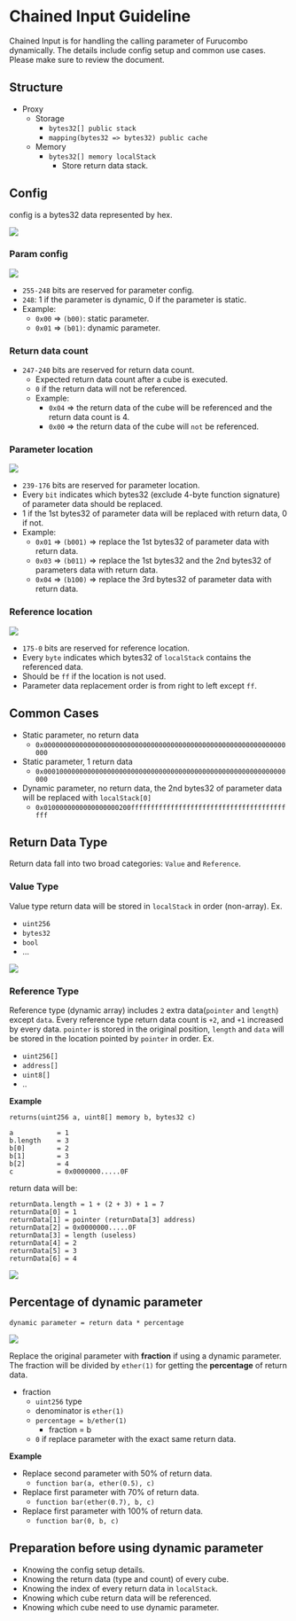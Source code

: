 # Chained Input Guideline

Chained Input is for handling the calling parameter of Furucombo dynamically. The details include config setup and common use cases. Please make sure to review the document.

## Structure

- Proxy
  - Storage
    - `bytes32[] public stack`
    - `mapping(bytes32 => bytes32) public cache`
  - Memory
    - `bytes32[] memory localStack`
      - Store return data stack.

## Config

config is a bytes32 data represented by hex.

![](images/config.png)

### Param config

![](images/param_config.png)

- `255-248` bits are reserved for parameter config.
- `248`: 1 if the parameter is dynamic, 0 if the parameter is static.
- Example:
  - `0x00` => `(b00)`: static parameter.
  - `0x01` => `(b01)`: dynamic parameter.

### Return data count

- `247-240` bits are reserved for return data count.
  - Expected return data count after a cube is executed.
  - `0` if the return data will not be referenced.
  - Example:
    - `0x04` => the return data of the cube will be referenced and the return data count is 4.
    - `0x00` => the return data of the cube will `not` be referenced.

### Parameter location

![](images/parameter_config.png)

- `239-176` bits are reserved for parameter location.
- Every `bit` indicates which bytes32 (exclude 4-byte function signature) of parameter data should be replaced.
- 1 if the 1st bytes32 of parameter data will be replaced with return data, 0 if not.
- Example:
  - `0x01` => `(b001)` => replace the 1st bytes32 of parameter data with return data.
  - `0x03` => `(b011)` => replace the 1st bytes32 and the 2nd bytes32 of parameters data with return data.
  - `0x04` => `(b100)` => replace the 3rd bytes32 of parameter data with return data.

### Reference location

![](images/reference_config.png)

- `175-0` bits are reserved for reference location.
- Every `byte` indicates which bytes32 of `localStack` contains the referenced data.
- Should be `ff` if the location is not used.
- Parameter data replacement order is from right to left except `ff`.

## Common Cases

- Static parameter, no return data
  - `0x0000000000000000000000000000000000000000000000000000000000000000`
- Static parameter, 1 return data
  - `0x0001000000000000000000000000000000000000000000000000000000000000`
- Dynamic parameter, no return data, the 2nd bytes32 of parameter data will be replaced with `localStack[0]`
  - `0x0100000000000000000200ffffffffffffffffffffffffffffffffffffffffff`

## Return Data Type

Return data fall into two broad categories: `Value` and `Reference`.

### Value Type

Value type return data will be stored in `localStack` in order (non-array).
Ex.

- `uint256`
- `bytes32`
- `bool`
- ...

![](images/value_type.png)

### Reference Type

Reference type (dynamic array) includes `2` extra data(`pointer` and `length`) except `data`. Every reference type return data count is `+2`, and `+1` increased by every data. `pointer` is stored in the original position, `length` and `data` will be stored in the location pointed by `pointer` in order.
Ex.

- `uint256[]`
- `address[]`
- `uint8[]`
- ..

**Example**

`returns(uint256 a, uint8[] memory b, bytes32 c)`

```
a           = 1
b.length    = 3
b[0]        = 2
b[1]        = 3
b[2]        = 4
c           = 0x0000000.....0F
```

return data will be:

```
returnData.length = 1 + (2 + 3) + 1 = 7
returnData[0] = 1
returnData[1] = pointer (returnData[3] address)
returnData[2] = 0x0000000.....0F
returnData[3] = length (useless)
returnData[4] = 2
returnData[5] = 3
returnData[6] = 4
```

![](images/dynamic_array.png)

## Percentage of dynamic parameter

`dynamic parameter = return data * percentage`

![](images/percentage.png)

Replace the original parameter with **fraction** if using a dynamic parameter. The fraction will be divided by `ether(1)` for getting the **percentage** of return data.

- fraction
  - `uint256` type
  - denominator is `ether(1)`
  - `percentage = b/ether(1)`
    - fraction = b
  - `0` if replace parameter with the exact same return data.

**Example**

- Replace second parameter with 50% of return data.
  - `function bar(a, ether(0.5), c)`
- Replace first parameter with 70% of return data.
  - `function bar(ether(0.7), b, c)`
- Replace first parameter with 100% of return data.
  - `function bar(0, b, c)`

## Preparation before using dynamic parameter

- Knowing the config setup details.
- Knowing the return data (type and count) of every cube.
- Knowing the index of every return data in `localStack`.
- Knowing which cube return data will be referenced.
- Knowing which cube need to use dynamic parameter.
